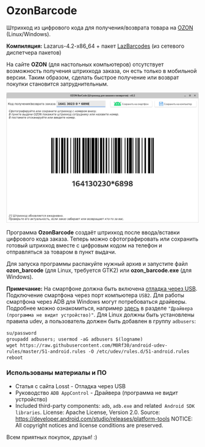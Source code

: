 # OzonBarcode
Штрихкод из цифрового кода для получения/возврата товара на [OZON](https://www.ozon.ru/) (Linux/Windows).

**Компиляция:** Lazarus-4.2-x86_64 + пакет [LazBarcodes](https://wiki.lazarus.freepascal.org/LazBarcodes) (из сетевого диспетчера пакетов)

На сайте **OZON** (для настольных компьютеров) отсутствует возможность получения штрихкода заказа, он есть только в мобильной версии. Таким образом, сделать быстрое получение или возврат покупки становится затруднительным.

![](https://github.com/AKotov-dev/OzonBarCode/blob/main/Snapshot2.png)

Программа **OzonBarсode** создаёт штрихкод после ввода/вставки цифрового кода заказа. Теперь можно сфотографировать или сохранить готовый штрихкод вместе с цифровым кодом на телефон и отправляться за товаром в пункт выдачи.

Для запуска программы распакуйте нужный архив и запустите файл **ozon_barcode** (для Linux, требуетcя GTK2) или **ozon_barcode.exe** (для Windows).

**Примечание:** На смартфоне должна быть включена [отладка через USB](https://losst.pro/kak-podklyuchitsya-k-telefonu-adb). Подключение смартфона через порт компьютера `USB2`. Для работы смартфона через ADB для Windows могут потребоваться драйверы. Подробнее можно ознакомиться, например [здесь](https://adbappcontrol.com/ru/docs/) в разделе `"Драйвера (программа не видит устройство)"`. Для Linux должны быть установлены правила udev, а пользователь должен быть добавлен в группу `adbusers`:
```
su/password
groupadd adbusers; usermod -aG adbusers $(logname)
wget https://raw.githubusercontent.com/M0Rf30/android-udev-rules/master/51-android.rules -O /etc/udev/rules.d/51-android.rules
reboot
```
### Использованы материалы и ПО
+ Статья с сайта Losst - Отладка через USB
+ Руководство `ADB AppControl` - Драйвера (программа не видит устройство)
+ Included third-party components: `adb`, `adb.exe` and related` Android SDK libraries`. License: Apache License, Version 2.0. Source: https://developer.android.com/studio/releases/platform-tools NOTICE: All copyright notices and license conditions are preserved.

Всем приятных покупок, друзья! :)
